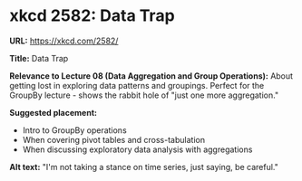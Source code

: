# xkcd 2582: Data Trap

**URL:** https://xkcd.com/2582/

**Title:** Data Trap

**Relevance to Lecture 08 (Data Aggregation and Group Operations):**
About getting lost in exploring data patterns and groupings. Perfect for the GroupBy lecture - shows the rabbit hole of "just one more aggregation."

**Suggested placement:**
- Intro to GroupBy operations
- When covering pivot tables and cross-tabulation
- When discussing exploratory data analysis with aggregations

**Alt text:** "I'm not taking a stance on time series, just saying, be careful."

